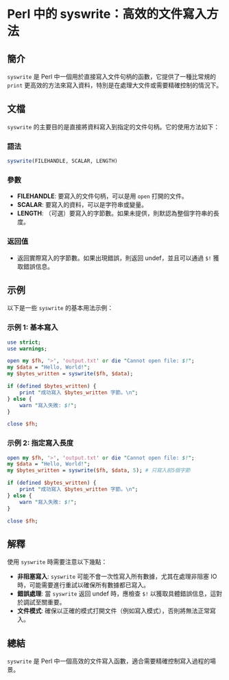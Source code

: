 <!--
Meta Description: # Perl 中的 syswrite：高效的文件寫入方法 ## 簡介 `syswrite` 是 Perl 中一個用於直接寫入文件句柄的函數，它提供了一種比常規的 `print` 更高效的方法來寫入資料，特別是在處理大文件或需要精確控制的情況下。 ## 文檔 `syswrite` 的主要目的是直接將資...
Meta Keywords: syswrite, perl, bytes_written, open, data
-->

# Perl 中的 syswrite：高效的文件寫入方法

## 簡介
`syswrite` 是 Perl 中一個用於直接寫入文件句柄的函數，它提供了一種比常規的 `print` 更高效的方法來寫入資料，特別是在處理大文件或需要精確控制的情況下。

## 文檔
`syswrite` 的主要目的是直接將資料寫入到指定的文件句柄。它的使用方法如下：

### 語法
```perl
syswrite(FILEHANDLE, SCALAR, LENGTH)
```

### 參數
- **FILEHANDLE**: 要寫入的文件句柄，可以是用 `open` 打開的文件。
- **SCALAR**: 要寫入的資料，可以是字符串或變量。
- **LENGTH**: （可選）要寫入的字節數。如果未提供，則默認為整個字符串的長度。

### 返回值
- 返回實際寫入的字節數。如果出現錯誤，則返回 undef，並且可以通過 `$!` 獲取錯誤信息。

## 示例
以下是一些 `syswrite` 的基本用法示例：

### 示例 1: 基本寫入
```perl
use strict;
use warnings;

open my $fh, '>', 'output.txt' or die "Cannot open file: $!";
my $data = "Hello, World!";
my $bytes_written = syswrite($fh, $data);

if (defined $bytes_written) {
    print "成功寫入 $bytes_written 字節。\n";
} else {
    warn "寫入失敗: $!";
}

close $fh;
```

### 示例 2: 指定寫入長度
```perl
open my $fh, '>', 'output.txt' or die "Cannot open file: $!";
my $data = "Hello, World!";
my $bytes_written = syswrite($fh, $data, 5); # 只寫入前5個字節

if (defined $bytes_written) {
    print "成功寫入 $bytes_written 字節。\n";
} else {
    warn "寫入失敗: $!";
}

close $fh;
```

## 解釋
使用 `syswrite` 時需要注意以下幾點：

- **非阻塞寫入**: `syswrite` 可能不會一次性寫入所有數據，尤其在處理非阻塞 IO 時，可能需要進行重試以確保所有數據都已寫入。
- **錯誤處理**: 當 `syswrite` 返回 undef 時，應檢查 `$!` 以獲取具體錯誤信息，這對於調試至關重要。
- **文件模式**: 確保以正確的模式打開文件（例如寫入模式），否則將無法正常寫入。

## 總結
`syswrite` 是 Perl 中一個高效的文件寫入函數，適合需要精確控制寫入過程的場景。